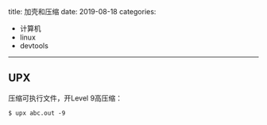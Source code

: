 title: 加壳和压缩
date: 2019-08-18
categories:
- 计算机
- linux
- devtools




---



## UPX

压缩可执行文件，开Level 9高压缩：

```
$ upx abc.out -9
```

